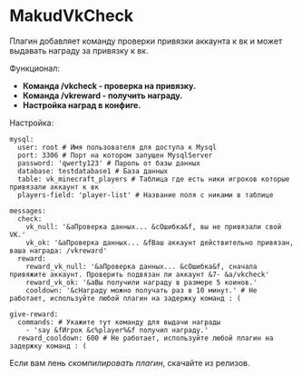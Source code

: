 # MakudVkCheck
Плагин добавляет команду проверки привязки аккаунта к вк и может выдавать награду за привязку к вк.

Функционал:
- **Команда /vkcheck - проверка на привязку.**
- **Команда /vkreward - получить награду.**
- **Настройка наград в конфиге.**

Настройка:

```
mysql:
  user: root # Имя пользователя для доступа к Mysql
  port: 3306 # Порт на котором запущен MysqlServer
  password: 'qwerty123' # Пароль от базы данных
  database: testdatabase1 # База данных
  table: vk_minecraft_players # Таблица где есть ники игроков которые привязали аккаунт к вк
  players-field: 'player-list' # Название поля с никами в таблице

messages:
  check:
    vk_null: '&aПроверка данных... &cОшибка&f, вы не привязали свой VK.'
    vk_ok: '&aПроверка данных... &fВаш аккаунт действительно привязан, ваша награда: /vkreward'
  reward:
    reward_vk_null: '&aПроверка данных... &cОшибка&f, сначала привяжите аккаунт. Проверить подвязан ли аккаунт &7- &a/vkcheck'
    reward_vk_ok: '&aВы получили награду в размере 5 коинов.'
    cooldown: '&cНаграду можно получать раз в 10 минут.' # Не работает, используйте любой плагин на задержку команд : (

give-reward:
  commands: # Укажите тут команду для выдачи награды
    - 'say &fИгрок &c%player%&f получил награду.'
  reward_cooldown: 600 # Не работает, используйте любой плагин на задержку команд : (
```

Если вам лень _скомпилировать плагин_, скачайте из релизов.
